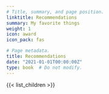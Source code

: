 ```yaml
---
# Title, summary, and page position.
linktitle: Recommendations
summary: My favorite things
weight: 1
icon: award
icon_pack: fas

# Page metadata.
title: Recommendations
date: "2021-01-01T00:00:00Z"
type: book  # Do not modify.
---
```


{{< list_children >}}